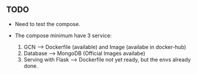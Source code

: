 ## TODO

- Need to test the compose. 

- The compose minimum have 3 service:
    1. GCN --> Dockerfile (available) and Image (availabe in docker-hub) 
    2. Database --> MongoDB (Official Images availabe)
    3. Serving with Flask --> Dockerfile not yet ready, but the envs already done.

    